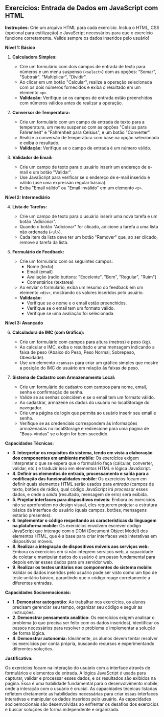 ## Exercícios: Entrada de Dados em JavaScript com HTML

**Instruções:** Crie um arquivo HTML para cada exercício. Inclua o HTML, CSS (opcional para estilização) e JavaScript necessários para que o exercício funcione corretamente. Valide sempre os dados inseridos pelo usuário!

**Nível 1: Básico**

1.  **Calculadora Simples:**

    *   Crie um formulário com dois campos de entrada de texto para números e um menu suspenso (`<select>`) com as opções: "Somar", "Subtrair", "Multiplicar", "Dividir".
    *   Ao clicar em um botão "Calcular", realize a operação selecionada com os dois números fornecidos e exiba o resultado em um elemento `<p>`.
    *   **Validação:** Verifique se os campos de entrada estão preenchidos com números válidos antes de realizar a operação.


2.  **Conversor de Temperatura:**

    *   Crie um formulário com um campo de entrada de texto para a temperatura, um menu suspenso com as opções "Celsius para Fahrenheit" e "Fahrenheit para Celsius", e um botão "Converter".
    *   Realize a conversão de temperatura com base na opção selecionada e exiba o resultado.
    *   **Validação:** Verifique se o campo de entrada é um número válido.

  

3.  **Validador de Email:**

    *   Crie um campo de texto para o usuário inserir um endereço de e-mail e um botão "Validar".
    *   Use JavaScript para verificar se o endereço de e-mail inserido é válido (use uma expressão regular básica).
    *   Exiba "Email válido" ou "Email inválido" em um elemento `<p>`.


**Nível 2: Intermediário**

4.  **Lista de Tarefas:**

    *   Crie um campo de texto para o usuário inserir uma nova tarefa e um botão "Adicionar".
    *   Quando o botão "Adicionar" for clicado, adicione a tarefa a uma lista não ordenada (`<ul>`).
    *   Cada item da lista deve ter um botão "Remover" que, ao ser clicado, remove a tarefa da lista.

  

5.  **Formulário de Feedback:**

    *   Crie um formulário com os seguintes campos:
        *   Nome (texto)
        *   Email (email)
        *   Avaliação (radio buttons: "Excelente", "Bom", "Regular", "Ruim")
        *   Comentários (textarea)
    *   Ao enviar o formulário, exiba um resumo do feedback em um elemento `<div>`, mostrando os valores inseridos pelo usuário.
    *   **Validação:**
        *   Verifique se o nome e o email estão preenchidos.
        *   Verifique se o email tem um formato válido.
        *   Verifique se uma avaliação foi selecionada.

  

**Nível 3: Avançado**

6.  **Calculadora de IMC (com Gráfico):**

    *   Crie um formulário com campos para altura (metros) e peso (kg).
    *   Ao calcular o IMC, exiba o resultado e uma mensagem indicando a faixa de peso (Abaixo do Peso, Peso Normal, Sobrepeso, Obesidade).
    *   Use um elemento `<canvas>` para criar um gráfico simples que mostre a posição do IMC do usuário em relação às faixas de peso.

7.  **Sistema de Cadastro com Armazenamento Local:**

    *   Crie um formulário de cadastro com campos para nome, email, senha e confirmação de senha.
    *   Valide se as senhas coincidem e se o email tem um formato válido.
    *   Ao cadastrar, armazene os dados do usuário no localStorage do navegador.
    *   Crie uma página de login que permita ao usuário inserir seu email e senha.
    *   Verifique se as credenciais correspondem às informações armazenadas no localStorage e redirecione para uma página de "Boas-vindas" se o login for bem-sucedido.




**Capacidades Técnicas:**

*   **3. Interpretar os requisitos do sistema, tendo em vista a elaboração dos componentes em ambiente mobile:** Os exercícios exigem interpretar o que se espera que o formulário faça (calcular, converter, validar, etc.) e traduzir isso em elementos HTML e lógica JavaScript.
*   **4. Definir os elementos de entrada, processamento e saída para a codificação das funcionalidades mobile:** Os exercícios focam em definir quais elementos HTML serão usados para *entrada* (campos de texto, botões de rádio), qual código JavaScript irá *processar* esses dados, e onde a *saída* (resultado, mensagem de erro) será exibida.
*   **5. Projetar interfaces para dispositivos móveis:** Embora os exercícios não se aprofundem no design visual, eles requerem projetar a estrutura básica da interface do usuário (quais campos, botões, mensagens estarão presentes).
*   **6. Implementar o código respeitando as características da linguagem na plataforma mobile:** Os exercícios envolvem escrever código JavaScript que interage com o DOM (Document Object Model) dos elementos HTML, que é a base para criar interfaces web interativas em dispositivos móveis.
*   **8. Realizar a integração de dispositivos móveis aos serviços web:** Embora os exercícios em si não integrem serviços web, a capacidade de coletar e manipular dados do usuário é um passo fundamental para depois enviar esses dados para um servidor web.
*   **9. Realizar os testes unitários nos componentes do sistema mobile:** Validar os dados inseridos pelo usuário pode ser visto como um tipo de teste unitário básico, garantindo que o código reage corretamente a diferentes entradas.

**Capacidades Socioemocionais:**

*   **1. Demonstrar autogestão:** Ao trabalhar nos exercícios, os alunos precisam gerenciar seu tempo, organizar seu código e seguir as instruções.
*   **2. Demonstrar pensamento analítico:** Os exercícios exigem analisar o problema (o que precisa ser feito com os dados inseridos), identificar os passos necessários para resolver o problema e implementar a solução de forma lógica.
*   **4. Demonstrar autonomia:** Idealmente, os alunos devem tentar resolver os exercícios por conta própria, buscando recursos e experimentando diferentes soluções.

**Justificativa:**

Os exercícios focam na interação do usuário com a interface através de formulários e elementos de entrada. A lógica JavaScript é usada para capturar, validar e processar esses dados, e os resultados são exibidos na página. Essa é uma habilidade fundamental para o desenvolvimento mobile, onde a interação com o usuário é crucial. As capacidades técnicas listadas refletem diretamente as habilidades necessárias para criar essas interfaces interativas e manipular os dados inseridos pelo usuário. As capacidades socioemocionais são desenvolvidas ao enfrentar os desafios dos exercícios e buscar soluções de forma independente e organizada.



